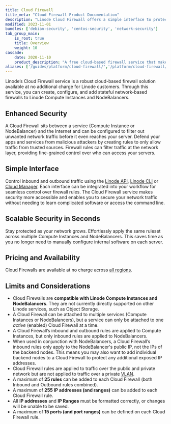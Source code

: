 ```yaml
---
title: Cloud Firewall
title_meta: "Cloud Firewall Product Documentation"
description: "Linode Cloud Firewall offers a simple interface to protect your web apps. It is scalable security in seconds, allowing you to create custom firewall rules, making security more accessible."
modified: 2023-11-01
bundles: ['debian-security', 'centos-security', 'network-security']
tab_group_main:
    is_root: true
    title: Overview
    weight: 10
cascade:
    date: 2020-11-10
    product_description: "A free cloud-based firewall service that makes it easy to secure network traffic."
aliases: ['/guides/platform/cloud-firewall/','/platform/cloud-firewall/']
---
```


Linode’s Cloud Firewall service is a robust cloud-based firewall solution available at no additional charge for Linode customers. Through this service, you can create, configure, and add stateful network-based firewalls to Linode Compute Instances and NodeBalancers.

## Enhanced Security

A Cloud Firewall sits between a service (Compute Instance or NodeBalancer) and the Internet and can be configured to filter out unwanted network traffic before it even reaches your server. Defend your apps and services from malicious attackers by creating rules to only allow traffic from trusted sources. Firewall rules can filter traffic at the network layer, providing fine-grained control over who can access your servers.

## Simple Interface

Control inbound and outbound traffic using the [Linode API](/docs/api/networking), [Linode CLI](/docs/products/tools/cli/get-started/) or [Cloud Manager](https://www.linode.com/products/cloud-manager/). Each interface can be integrated into your workflow for seamless control over firewall rules. The Cloud Firewall service makes security more accessible and enables you to secure your network traffic without needing to learn complicated software or access the command line.

## Scalable Security in Seconds

Stay protected as your network grows. Effortlessly apply the same ruleset across multiple Compute Instances and NodeBalancers. This saves time as you no longer need to manually configure internal software on each server.

## Pricing and Availability

Cloud Firewalls are available at no charge across [all regions](https://www.linode.com/global-infrastructure/).

## Limits and Considerations

- Cloud Firewalls are **compatible with Linode Compute Instances and NodeBalancers**. They are not currently directly supported on other Linode services, such as Object Storage.
- A Cloud Firewall can be attached to multiple services (Compute Instances or NodeBalancers), but a service can only be attached to one *active* (enabled) Cloud Firewall at a time.
- A Cloud Firewall’s inbound and outbound rules are applied to Compute Instances, but only inbound rules are applied to NodeBalancers.
- When used in conjunction with NodeBalancers, a Cloud Firewall’s inbound rules only apply to the NodeBalancer's public IP, not the IPs of the backend nodes. This means you may also want to add individual backend nodes to a Cloud Firewall to protect any additional exposed IP addresses.
- Cloud Firewall rules are applied to traffic over the public and private network but are not applied to traffic over a private [VLAN](/docs/products/networking/vlans/).
- A maximum of **25 rules** can be added to each Cloud Firewall (both Inbound and Outbound rules combined).
- A maximum of **255 IP addresses (and ranges)** can be added to each Cloud Firewall rule.
- All **IP addresses** and **IP Ranges** must be formatted correctly, or changes will be unable to be saved.
- A maximum of **15 ports (and port ranges)** can be defined on each Cloud Firewall rule.
